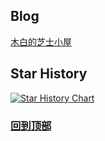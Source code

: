 <!--
**xiebaiyuan/xiebaiyuan** is a ✨ _special_ ✨ repository because its `README.md` (this file) appears on your GitHub profile.

Here are some ideas to get you started:

- 🔭 I’m currently working on ...
- 🌱 I’m currently learning ...
- 👯 I’m looking to collaborate on ...
- 🤔 I’m looking for help with ...
- 💬 Ask me about ...
- 📫 How to reach me: ...
- 😄 Pronouns: ...
- ⚡ Fun fact: ...
-->

## Blog
[木白的芝士小屋](https://xiebaiyuan.top)
## Star History
[![Star History Chart](https://api.star-history.com/svg?repos=PaddlePaddle/Paddle-Lite&type=Date)](https://star-history.com/#PaddlePaddle/Paddle-Lite&Date)

### [回到顶部](https://github.com/xiebaiyuan/xiebaiyuan#readme)

